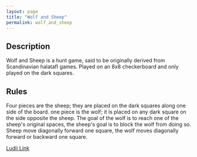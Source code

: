 ```yaml
---
layout: page
title: "Wolf and Sheep"
permalink: wolf_and_sheep
---
```

## Description

Wolf and Sheep is a hunt game, said to be originally derived from Scandinavian halatafl games. Played on an 8x8 checkerboard and only played on the dark squares.

## Rules

Four pieces are the sheep; they are placed on the dark squares along one side of the board. one piece is the wolf; it is placed on any dark square on the side opposite the sheep. The goal of the wolf is to reach one of the sheep's original spaces, the sheep's goal is to block the wolf from doing so. Sheep move diagonally forward one square, the wolf moves diagonally forward or backward one square.

[Ludii Link](https://ludii.games/details.php?keyword=Wolf%20and%20Sheep)

